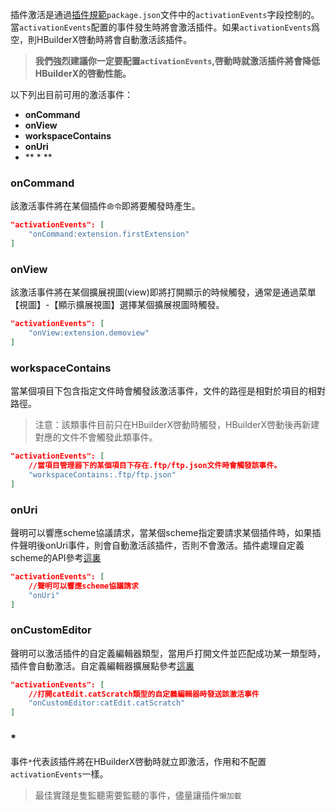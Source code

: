 插件激活是通過[插件規範](/ExtensionDocs/manifest.md)`package.json`文件中的`activationEvents`字段控制的。當`activationEvents`配置的事件發生時將會激活插件。如果`activationEvents`爲空，則HBuilderX啓動時將會自動激活該插件。
> **我們強烈建議你一定要配置`activationEvents`,啓動時就激活插件將會降低HBuilderX的啓動性能。**

以下列出目前可用的激活事件：
- **onCommand**
- **onView**
- **workspaceContains**
- **onUri**
- ** \* **

### onCommand
該激活事件將在某個插件`命令`即將要觸發時產生。

``` json
"activationEvents": [
    "onCommand:extension.firstExtension"
]
```

### onView
該激活事件將在某個擴展視圖(view)即將打開顯示的時候觸發，通常是通過菜單【視圖】-【顯示擴展視圖】選擇某個擴展視圖時觸發。

``` json
"activationEvents": [
    "onView:extension.demoview"
]
```

### workspaceContains
當某個項目下包含指定文件時會觸發該激活事件，文件的路徑是相對於項目的相對路徑。
> 注意：該類事件目前只在HBuilderX啓動時觸發，HBuilderX啓動後再新建對應的文件不會觸發此類事件。

``` json
"activationEvents": [
    //當項目管理器下的某個項目下存在.ftp/ftp.json文件時會觸發該事件。
    "workspaceContains:.ftp/ftp.json"
]
```
### onUri
聲明可以響應scheme協議請求，當某個scheme指定要請求某個插件時，如果插件聲明後onUri事件，則會自動激活該插件，否則不會激活。插件處理自定義scheme的API參考[這裏](/ExtensionDocs/Api/README.md#registerUriHandler)

``` json
"activationEvents": [
    //聲明可以響應scheme協議請求
    "onUri"
]
```

### onCustomEditor
聲明可以激活插件的自定義編輯器類型，當用戶打開文件並匹配成功某一類型時，插件會自動激活。自定義編輯器擴展點參考[這裏](/ExtensionDocs\ContributionPoints\README.md#customEditors)

``` json
"activationEvents": [
    //打開catEdit.catScratch類型的自定義編輯器時發送該激活事件
    "onCustomEditor:catEdit.catScratch"
]
```

### *
事件`*`代表該插件將在HBuilderX啓動時就立即激活，作用和不配置`activationEvents`一樣。
> 最佳實踐是隻監聽需要監聽的事件，儘量讓插件`懶加載`
